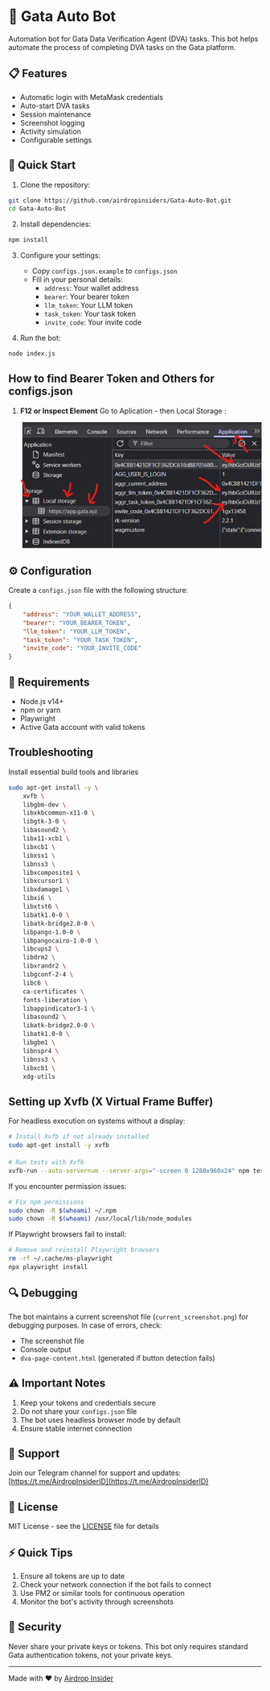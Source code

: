 # 🤖 Gata Auto Bot

Automation bot for Gata Data Verification Agent (DVA) tasks. This bot helps automate the process of completing DVA tasks on the Gata platform.

## 📋 Features

- Automatic login with MetaMask credentials
- Auto-start DVA tasks
- Session maintenance
- Screenshot logging
- Activity simulation
- Configurable settings

## 🚀 Quick Start

1. Clone the repository:
```bash
git clone https://github.com/airdropinsiders/Gata-Auto-Bot.git
cd Gata-Auto-Bot
```

2. Install dependencies:
```bash
npm install
```

3. Configure your settings:
   - Copy `configs.json.example` to `configs.json`
   - Fill in your personal details:
     - `address`: Your wallet address
     - `bearer`: Your bearer token
     - `llm_token`: Your LLM token
     - `task_token`: Your task token
     - `invite_code`: Your invite code

4. Run the bot:
```bash
node index.js
```
## How to find Bearer Token and Others for configs.json

1. **F12 or Inspect Element**
   Go to Aplication - then Local Storage :
  
   ![Settings](./Settings.PNG)

## ⚙️ Configuration

Create a `configs.json` file with the following structure:

```json
{
    "address": "YOUR_WALLET_ADDRESS",
    "bearer": "YOUR_BEARER_TOKEN",
    "llm_token": "YOUR_LLM_TOKEN",
    "task_token": "YOUR_TASK_TOKEN",
    "invite_code": "YOUR_INVITE_CODE"
}
```

## 📝 Requirements

- Node.js v14+
- npm or yarn
- Playwright
- Active Gata account with valid tokens

## Troubleshooting

Install essential build tools and libraries
```bash
sudo apt-get install -y \
    xvfb \
    libgbm-dev \
    libxkbcommon-x11-0 \
    libgtk-3-0 \
    libasound2 \
    libx11-xcb1 \
    libxcb1 \
    libxss1 \
    libnss3 \
    libxcomposite1 \
    libxcursor1 \
    libxdamage1 \
    libxi6 \
    libxtst6 \
    libatk1.0-0 \
    libatk-bridge2.0-0 \
    libpango-1.0-0 \
    libpangocairo-1.0-0 \
    libcups2 \
    libdrm2 \
    libxrandr2 \
    libgconf-2-4 \
    libc6 \
    ca-certificates \
    fonts-liberation \
    libappindicator3-1 \
    libasound2 \
    libatk-bridge2.0-0 \
    libatk1.0-0 \
    libgbm1 \
    libnspr4 \
    libnss3 \
    libxcb1 \
    xdg-utils
```
## Setting up Xvfb (X Virtual Frame Buffer)
For headless execution on systems without a display:

```bash
# Install Xvfb if not already installed
sudo apt-get install -y xvfb

# Run tests with Xvfb
xvfb-run --auto-servernum --server-args="-screen 0 1280x960x24" npm test
```

If you encounter permission issues:
```bash
# Fix npm permissions
sudo chown -R $(whoami) ~/.npm
sudo chown -R $(whoami) /usr/local/lib/node_modules
```

If Playwright browsers fail to install:
```bash
# Remove and reinstall Playwright browsers
rm -rf ~/.cache/ms-playwright
npx playwright install
```

## 🔍 Debugging

The bot maintains a current screenshot file (`current_screenshot.png`) for debugging purposes. In case of errors, check:
- The screenshot file
- Console output
- `dva-page-content.html` (generated if button detection fails)

## ⚠️ Important Notes

1. Keep your tokens and credentials secure
2. Do not share your `configs.json` file
3. The bot uses headless browser mode by default
4. Ensure stable internet connection

## 🤝 Support

Join our Telegram channel for support and updates:
[https://t.me/AirdropInsiderID](https://t.me/AirdropInsiderID)

## 📜 License

MIT License - see the [LICENSE](LICENSE) file for details

## ⚡️ Quick Tips

1. Ensure all tokens are up to date
2. Check your network connection if the bot fails to connect
3. Use PM2 or similar tools for continuous operation
4. Monitor the bot's activity through screenshots

## 🔐 Security

Never share your private keys or tokens. This bot only requires standard Gata authentication tokens, not your private keys.

---
Made with ❤️ by [Airdrop Insider](https://t.me/AirdropInsiderID)
